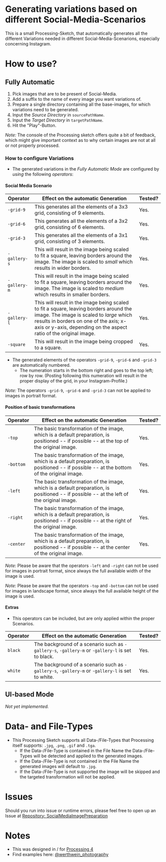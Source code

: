 # Generating variations based on different Social-Media-Scenarios

This is a small Processing-Sketch, that automatically generates all the different Variations needed in different Social-Media-Scenarions, especially concerning Instagram.

# How to use?

## Fully Automatic

1. Pick images that are to be present of Social-Media.
2. Add a suffix to the name of every image you want variations of.
2. Prepare a single directory containing all the base-images, for which variations need to be generated.
4. Input the _Source Directory_ in `sourcePathName`.
5. Input the _Target Directory_ in `targetPathName`.
6. Hit the "Play"-Button.

_Note:_ The console of the Processing sketch offers quite a bit of feedback, which might give important context as to why certain images are not at all or not properly processed.

### How to configure Variations

- The generated variations in the _Fully Automatic Mode_ are configured by _using_ the following _operators_:

#### Social Media Scenario

| Operator | Effect on the automatic Generation | Tested? |
| --- | --- | --- |
| `-grid-9` | This generates all the elements of a 3x3 grid, consisting of 9 elements. | Yes. |
| `-grid-6` | This generates all the elements of a 3x2 grid, consisting of 6 elements. | Yes. |
| `-grid-3` | This generates all the elements of a 3x1 grid, consisting of 3 elements. | Yes. |
| `-gallery-s` | This will result in the image being scaled to fit a square, leaving borders around the image. The image is scaled to _small_ which results in wider borders. | Yes. |
| `-gallery-m` | This will result in the image being scaled to fit a square, leaving borders around the image. The image is scaled to _medium_ which results in smaller borders. | Yes. |
| `-gallery-l` | This will result in the image being scaled to fit a square, leaving borders around the image. The image is scaled to _large_ which results in borders on one of the axis; x-axis or y-axis, depending on the aspect ratio of the original image. | Yes. |
| `-square` | This will result in the image being cropped to a square. | Yes. |

- The generated elements of the operators `-grid-9`, `-grid-6` and `-grid-3` are automatically numbered.
  - The numeration starts in the bottom right and goes to the top left; row by row. (Posting following this numeration will result in the proper display of the grid, in your Instagram-Profile.)

_Note:_ The operators `-grid-9`, `-grid-6` and `-grid-3` can not be applied to images in portrait format.

#### Position of basic transformations

| Operator | Effect on the automatic Generation | Tested? |
| --- | --- | --- |
| `-top` | The basic transformation of the image, which is a default preparation, is positioned -- if possible -- at the top of the original image. | Yes. |
| `-bottom` | The basic transformation of the image, which is a default preparation, is positioned -- if possible -- at the bottom of the original image. | Yes. |
| `-left` | The basic transformation of the image, which is a default preparation, is positioned -- if possible -- at the left of the original image. | Yes. |
| `-right` | The basic transformation of the image, which is a default preparation, is positioned -- if possible -- at the right of the original image. | Yes. |
| `-center` | The basic transformation of the image, which is a default preparation, is positioned -- if possible -- at the center of the original image. | Yes. |

_Note:_ Please be aware that the operators `-left` and `-right` can not be used for images in portrait format, since always the full available width of the image is used.

_Note:_ Please be aware that the operators `-top` and `-bottom` can not be used for images in landscape format, since always the full available height of the image is used.

#### Extras

- This operators can be included, but are only applied within the proper Scenarios.

| Operator | Effect on the automatic Generation | Tested? |
| --- | --- | --- |
| `black` | The background of a scenario such as `-gallery-s`, `-gallery-m` or `-gallery-l` is set to black. | Yes. |
| `white` | The background of a scenario such as `-gallery-s`, `-gallery-m` or `-gallery-l` is set to white. | Yes. |

## UI-based Mode

_Not yet implemented._

# Data- and File-Types

- This Processing Sketch supports all Data-/File-Types that Processing itself supports: `.jpg`, `.png`, `.gif` and `.tga`.
  - If the Data-/File-Type is contained in the File Name the Data-/File-Types will be detected and applied to the generated images.
  - If the Data-/File-Type is not contained in the File Name the generated images will default to `.jpg`.
  - If the Data-/File-Type is not supported the image will be skipped and the targeted transformation will not be applied.

# Issues

Should you run into issue or runtime errors, please feel free to open up an Issue at [Repository: SocialMediaImagePreparation](https://github.com/AndreWerthwein/SocialMediaImagePreparation)

# Notes 

- This was designed in / for [Processing 4](https://processing.org/)
- Find examples here: [@werthwein_photography](https://instagram.com/werthwein_photography)
